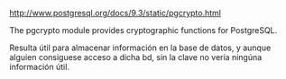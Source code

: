 http://www.postgresql.org/docs/9.3/static/pgcrypto.html

The pgcrypto module provides cryptographic functions for PostgreSQL.

Resulta útil para almacenar información en la base de datos, y aunque alguien consiguese acceso a dicha bd, sin la clave no vería ningúna información útil.
